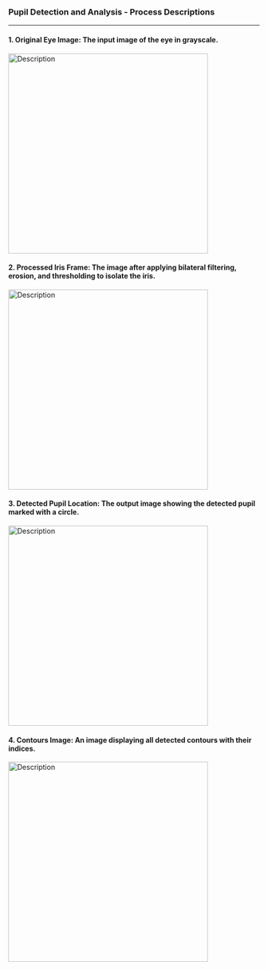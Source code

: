 ### Pupil Detection and Analysis - Process Descriptions
--------------------------------------------------
#### 1. Original Eye Image: The input image of the eye in grayscale.
<img src="https://github.com/user-attachments/assets/a827e92e-3120-4e53-8385-2b399c1f2ddd" alt="Description" width="400">

#### 2. Processed Iris Frame: The image after applying bilateral filtering, erosion, and thresholding to isolate the iris.
<img src="https://github.com/user-attachments/assets/f9caa905-96c4-4854-868a-3aa5bcf8c5aa" alt="Description" width="400">

#### 3. Detected Pupil Location: The output image showing the detected pupil marked with a circle.
<img src="https://github.com/user-attachments/assets/713ac1ad-1628-4937-93d7-d16abf43ea0b" alt="Description" width="400">

#### 4. Contours Image: An image displaying all detected contours with their indices.
<img src="https://github.com/user-attachments/assets/16f2261d-820c-4872-926a-55ff70ed4642" alt="Description" width="400">

